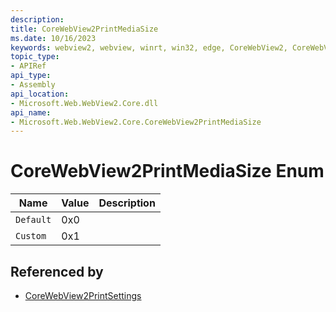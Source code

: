 ```yaml
---
description: 
title: CoreWebView2PrintMediaSize
ms.date: 10/16/2023
keywords: webview2, webview, winrt, win32, edge, CoreWebView2, CoreWebView2Controller, browser control, edge html, CoreWebView2PrintMediaSize
topic_type:
- APIRef
api_type:
- Assembly
api_location:
- Microsoft.Web.WebView2.Core.dll
api_name:
- Microsoft.Web.WebView2.Core.CoreWebView2PrintMediaSize
---
```


# CoreWebView2PrintMediaSize Enum

| Name |  Value | Description |
|--|--|--|
|`Default` | 0x0  |  |
|`Custom` | 0x1  |  |


## Referenced by

- [CoreWebView2PrintSettings](corewebview2printsettings.md)
